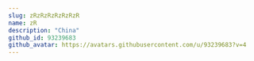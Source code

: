 ```yaml
---
slug: zRzRzRzRzRzRzR
name: zR
description: "China"
github_id: 93239683
github_avatar: https://avatars.githubusercontent.com/u/93239683?v=4
---
```


